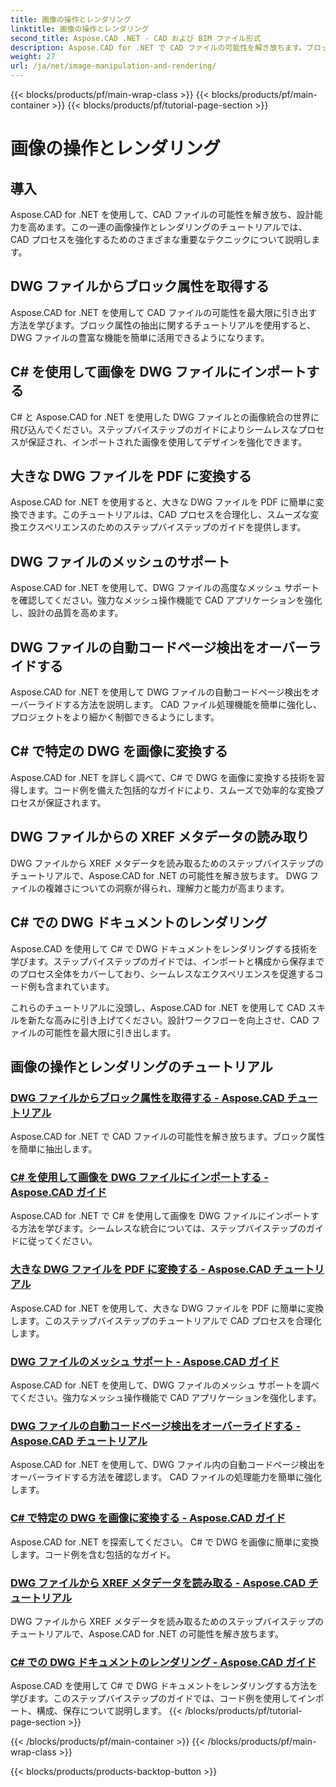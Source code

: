```yaml
---
title: 画像の操作とレンダリング
linktitle: 画像の操作とレンダリング
second_title: Aspose.CAD .NET - CAD および BIM ファイル形式
description: Aspose.CAD for .NET で CAD ファイルの可能性を解き放ちます。ブロック属性の抽出、イメージのインポート、DWG から PDF への変換、メッシュのサポートなどを簡単に学習できます。
weight: 27
url: /ja/net/image-manipulation-and-rendering/
---
```


{{< blocks/products/pf/main-wrap-class >}}
{{< blocks/products/pf/main-container >}}
{{< blocks/products/pf/tutorial-page-section >}}

# 画像の操作とレンダリング


## 導入

Aspose.CAD for .NET を使用して、CAD ファイルの可能性を解き放ち、設計能力を高めます。この一連の画像操作とレンダリングのチュートリアルでは、CAD プロセスを強化するためのさまざまな重要なテクニックについて説明します。

 ## DWG ファイルからブロック属性を取得する 
Aspose.CAD for .NET を使用して CAD ファイルの可能性を最大限に引き出す方法を学びます。ブロック属性の抽出に関するチュートリアルを使用すると、DWG ファイルの豊富な機能を簡単に活用できるようになります。

 ## C# を使用して画像を DWG ファイルにインポートする 
C# と Aspose.CAD for .NET を使用した DWG ファイルとの画像統合の世界に飛び込んでください。ステップバイステップのガイドによりシームレスなプロセスが保証され、インポートされた画像を使用してデザインを強化できます。

 ## 大きな DWG ファイルを PDF に変換する 
Aspose.CAD for .NET を使用すると、大きな DWG ファイルを PDF に簡単に変換できます。このチュートリアルは、CAD プロセスを合理化し、スムーズな変換エクスペリエンスのためのステップバイステップのガイドを提供します。

 ## DWG ファイルのメッシュのサポート 
Aspose.CAD for .NET を使用して、DWG ファイルの高度なメッシュ サポートを確認してください。強力なメッシュ操作機能で CAD アプリケーションを強化し、設計の品質を高めます。

 ## DWG ファイルの自動コードページ検出をオーバーライドする 
Aspose.CAD for .NET を使用して DWG ファイルの自動コードページ検出をオーバーライドする方法を説明します。 CAD ファイル処理機能を簡単に強化し、プロジェクトをより細かく制御できるようにします。

 ## C# で特定の DWG を画像に変換する 
Aspose.CAD for .NET を詳しく調べて、C# で DWG を画像に変換する技術を習得します。コード例を備えた包括的なガイドにより、スムーズで効率的な変換プロセスが保証されます。

 ## DWG ファイルからの XREF メタデータの読み取り 
DWG ファイルから XREF メタデータを読み取るためのステップバイステップのチュートリアルで、Aspose.CAD for .NET の可能性を解き放ちます。 DWG ファイルの複雑さについての洞察が得られ、理解力と能力が高まります。

 ## C# での DWG ドキュメントのレンダリング 
Aspose.CAD を使用して C# で DWG ドキュメントをレンダリングする技術を学びます。ステップバイステップのガイドでは、インポートと構成から保存までのプロセス全体をカバーしており、シームレスなエクスペリエンスを促進するコード例も含まれています。

これらのチュートリアルに没頭し、Aspose.CAD for .NET を使用して CAD スキルを新たな高みに引き上げてください。設計ワークフローを向上させ、CAD ファイルの可能性を最大限に引き出します。
## 画像の操作とレンダリングのチュートリアル
### [DWG ファイルからブロック属性を取得する - Aspose.CAD チュートリアル](./getting-block-attributes-from-dwg/)
Aspose.CAD for .NET で CAD ファイルの可能性を解き放ちます。ブロック属性を簡単に抽出します。
### [C# を使用して画像を DWG ファイルにインポートする - Aspose.CAD ガイド](./importing-images-into-dwg/)
Aspose.CAD for .NET で C# を使用して画像を DWG ファイルにインポートする方法を学びます。シームレスな統合については、ステップバイステップのガイドに従ってください。
### [大きな DWG ファイルを PDF に変換する - Aspose.CAD チュートリアル](./converting-large-dwg-files-to-pdf/)
Aspose.CAD for .NET を使用して、大きな DWG ファイルを PDF に簡単に変換します。このステップバイステップのチュートリアルで CAD プロセスを合理化します。
### [DWG ファイルのメッシュ サポート - Aspose.CAD ガイド](./mesh-support-for-dwg/)
Aspose.CAD for .NET を使用して、DWG ファイルのメッシュ サポートを調べてください。強力なメッシュ操作機能で CAD アプリケーションを強化します。
### [DWG ファイルの自動コードページ検出をオーバーライドする - Aspose.CAD チュートリアル](./override-automatic-codepage-detection-in-dwg/)
Aspose.CAD for .NET を使用して、DWG ファイル内の自動コードページ検出をオーバーライドする方法を確認します。 CAD ファイルの処理能力を簡単に強化します。
### [C# で特定の DWG を画像に変換する - Aspose.CAD ガイド](./converting-particular-dwg-to-image/)
Aspose.CAD for .NET を探索してください。 C# で DWG を画像に簡単に変換します。コード例を含む包括的なガイド。
### [DWG ファイルから XREF メタデータを読み取る - Aspose.CAD チュートリアル](./reading-xref-metadata-from-dwg/)
DWG ファイルから XREF メタデータを読み取るためのステップバイステップのチュートリアルで、Aspose.CAD for .NET の可能性を解き放ちます。
### [C# での DWG ドキュメントのレンダリング - Aspose.CAD ガイド](./rendering-dwg-documents/)
Aspose.CAD を使用して C# で DWG ドキュメントをレンダリングする方法を学びます。このステップバイステップのガイドでは、コード例を使用してインポート、構成、保存について説明します。
{{< /blocks/products/pf/tutorial-page-section >}}

{{< /blocks/products/pf/main-container >}}
{{< /blocks/products/pf/main-wrap-class >}}

{{< blocks/products/products-backtop-button >}}
